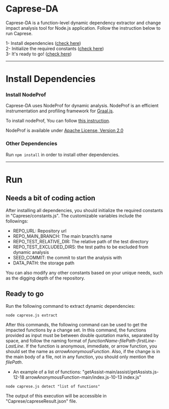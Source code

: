 # Caprese-DA
Caprese-DA is a function-level dynamic dependency extractor and change impact analysis tool for Node.js application. Follow the instruction below to run Caprese.

1- Install dependencies ([check here](#install-dependencies))\
2- Initialize the required constants ([check here](#needs-a-bit-of-coding-action))\
3- It's ready to go! ([check here](#ready-to-go))

------------------------------------------------------------
# Install Dependencies
### Install NodeProf 
Caprese-DA uses NodeProf for dynamic analysis. NodeProf is an efficient instrumentation and profiling framework for [Graal.js](https://github.com/graalvm/graaljs).

To install nodeProf, You can follow [this instruction](https://github.com/Haiyang-Sun/nodeprof.js/tree/master/docs/panathon18). 

NodeProf is available under [Apache License, Version 2.0](http://www.apache.org/licenses/LICENSE-2.0)
### Other Dependencies
Run ```npm install``` in order to install other dependencies.

------------------------------------------------------------
# Run

## Needs a bit of coding action

After installing all dependencies, you should initialize the required constants in "Caprese/constants.js".
The customizable variables include the followings: 
- REPO_URL: Repository url
- REPO_MAIN_BRANCH: The main branch’s name
- REPO_TEST_RELATIVE_DIR: The relative path of the test directory
- REPO_TEST_EXCLUDED_DIRS: the test paths to be excluded from dynamic analysis
- SEED_COMMIT: the commit to start the analysis with
- DATA_PATH: the storage path


You can also modify any other constants based on your unique needs, such as the digging depth of the repository.


## Ready to go

Run the following command to extract dynamic dependencies:
```
node caprese.js extract
```

After this commands, the following command can be used to get the impacted functions by a change set. In this command, the functions provided as input must be between double quotation marks, separated by space, and follow the naming format of *functionName-filePath-firstLine-LastLine*. If the function is anonymous, immediate, or arrow function, you should set the name as *arrowAnonymousFunction*. Also, if the change is in the main body of a file, not in any function, you should only mention the *filePath*. 
* An example of a list of functions: "getAssist-main/assist/getAssists.js-12-18 arrowAnonymousFunction-main/index.js-10-13 index.js"

```
node caprese.js detect "list of functions"
```

The output of this execution will be accessible in "Caprese/capreseResult.json" file. 


